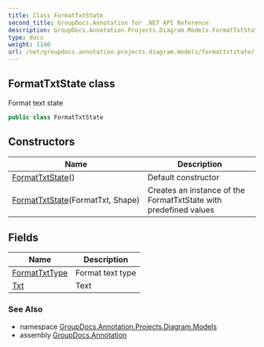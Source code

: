 ```yaml
---
title: Class FormatTxtState
second_title: GroupDocs.Annotation for .NET API Reference
description: GroupDocs.Annotation.Projects.Diagram.Models.FormatTxtState class. Format text state
type: docs
weight: 1140
url: /net/groupdocs.annotation.projects.diagram.models/formattxtstate/
---
```

## FormatTxtState class

Format text state

```csharp
public class FormatTxtState
```

## Constructors

| Name | Description |
| --- | --- |
| [FormatTxtState](formattxtstate/#constructor)() | Default constructor |
| [FormatTxtState](formattxtstate/#constructor_1)(FormatTxt, Shape) | Creates an instance of the FormatTxtState with predefined values |

## Fields

| Name | Description |
| --- | --- |
| [FormatTxtType](../../groupdocs.annotation.projects.diagram.models/formattxtstate/formattxttype/) | Format text type |
| [Txt](../../groupdocs.annotation.projects.diagram.models/formattxtstate/txt/) | Text |

### See Also

* namespace [GroupDocs.Annotation.Projects.Diagram.Models](../../groupdocs.annotation.projects.diagram.models/)
* assembly [GroupDocs.Annotation](../../)


